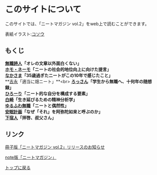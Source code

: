 # このサイトについて

このサイトでは、「ニートマガジン vol.2」をweb上で読むことができます。

表紙イラスト:[コソウ](https://note.com/kosou)

## もくじ
**[無職詩人](https://note.com/mushokulibro)「オレの文章以外面白くない」**<br>
**[ホモ・ネーモ](https://note.com/kaduma)「ニートの社会的地位向上に向けた提言」**<br>
**[なかさま](https://note.com/naka_yousuke)「35歳過ぎたニートがこの10年で感じたこと」**<br>
**[吉永](https://note.com/yoshinaga_)「適当に畑ニート」**<br>
**[ろっさん](https://note.com/zttk1996)「学生から無職へ、十何年の随想録」**<br>
**[ひろーり](https://note.com/ochiruo)「ニート的な自分を構成する要素」**<br>
**[白崎](https://note.com/asajifu/)「生き延びるための精神分析学」**<br>
**[ゆるふわ無職](https://note.com/yrfwmsk)「ニートと偶然性」**<br>
**[安眠計画](https://note.com/unmi_n)「なぜ「それ」を阿弥陀如来と呼ぶのか」**<br>
**[下宿人](https://note.com/gesyukunin)「拝啓、叔父さん」**<br>

## リンク

[冊子版「ニートマガジン vol.2」リリースのお知らせ](https://note.com/neetmagazine/n/n2f68933a30f8)

[note版「ニートマガジン」](https://note.com/takaharamaru/m/mba0a9b49a479)

[トップに戻る](https://neetmagazine.github.io/)